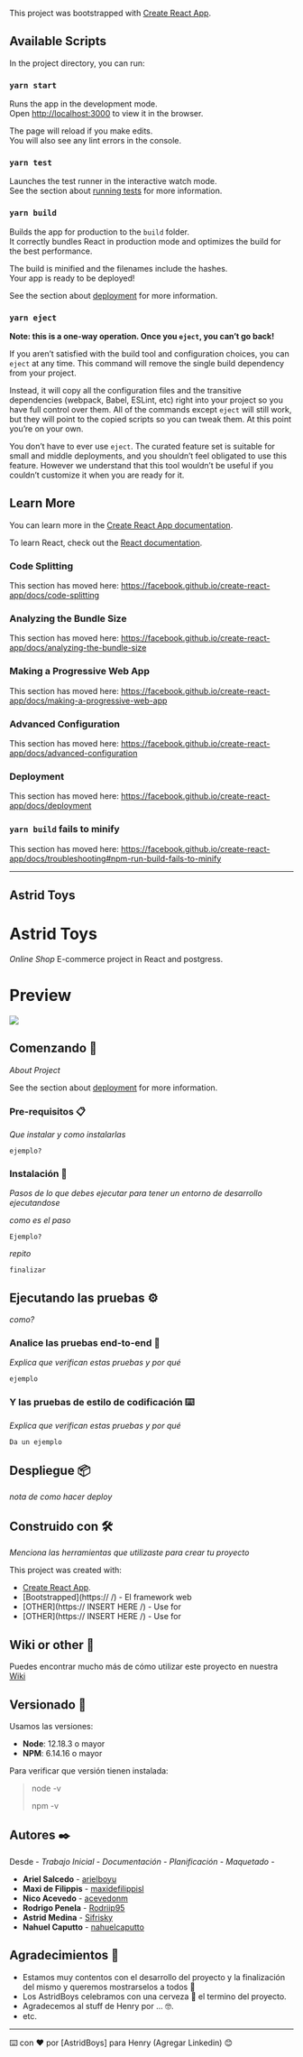 This project was bootstrapped with [Create React App](https://github.com/facebook/create-react-app).

## Available Scripts

In the project directory, you can run:

### `yarn start`

Runs the app in the development mode.<br />
Open [http://localhost:3000](http://localhost:3000) to view it in the browser.

The page will reload if you make edits.<br />
You will also see any lint errors in the console.

### `yarn test`

Launches the test runner in the interactive watch mode.<br />
See the section about [running tests](https://facebook.github.io/create-react-app/docs/running-tests) for more information.

### `yarn build`

Builds the app for production to the `build` folder.<br />
It correctly bundles React in production mode and optimizes the build for the best performance.

The build is minified and the filenames include the hashes.<br />
Your app is ready to be deployed!

See the section about [deployment](https://facebook.github.io/create-react-app/docs/deployment) for more information.

### `yarn eject`

**Note: this is a one-way operation. Once you `eject`, you can’t go back!**

If you aren’t satisfied with the build tool and configuration choices, you can `eject` at any time. This command will remove the single build dependency from your project.

Instead, it will copy all the configuration files and the transitive dependencies (webpack, Babel, ESLint, etc) right into your project so you have full control over them. All of the commands except `eject` will still work, but they will point to the copied scripts so you can tweak them. At this point you’re on your own.

You don’t have to ever use `eject`. The curated feature set is suitable for small and middle deployments, and you shouldn’t feel obligated to use this feature. However we understand that this tool wouldn’t be useful if you couldn’t customize it when you are ready for it.

## Learn More

You can learn more in the [Create React App documentation](https://facebook.github.io/create-react-app/docs/getting-started).

To learn React, check out the [React documentation](https://reactjs.org/).

### Code Splitting

This section has moved here: https://facebook.github.io/create-react-app/docs/code-splitting

### Analyzing the Bundle Size

This section has moved here: https://facebook.github.io/create-react-app/docs/analyzing-the-bundle-size

### Making a Progressive Web App

This section has moved here: https://facebook.github.io/create-react-app/docs/making-a-progressive-web-app

### Advanced Configuration

This section has moved here: https://facebook.github.io/create-react-app/docs/advanced-configuration

### Deployment

This section has moved here: https://facebook.github.io/create-react-app/docs/deployment

### `yarn build` fails to minify

This section has moved here: https://facebook.github.io/create-react-app/docs/troubleshooting#npm-run-build-fails-to-minify


********************************************************************************************************

## Astrid Toys

# Astrid Toys

_Online Shop_
E-commerce project in React and postgress.
# Preview
![](docs/screenshot.png)

## Comenzando 🚀

_About Project_

See the section about [deployment](https://astridtoys.herokuapp.com/) for more information.


### Pre-requisitos 📋

_Que instalar y como instalarlas_

```
ejemplo?
```

### Instalación  🔧

_Pasos de lo que debes ejecutar para tener un entorno de desarrollo ejecutandose_

_como es el paso_

```
Ejemplo?
```

_repito_

```
finalizar
```

## Ejecutando las pruebas ⚙️

_como?_

### Analice las pruebas end-to-end 🔩

_Explica que verifican estas pruebas y por qué_

```
ejemplo
```

### Y las pruebas de estilo de codificación ⌨️

_Explica que verifican estas pruebas y por qué_

```
Da un ejemplo
```

## Despliegue 📦

_nota de como hacer deploy_

## Construido con 🛠️

_Menciona las herramientas que utilizaste para crear tu proyecto_

This project was created with:
* [Create React App](https://github.com/facebook/create-react-app).
* [Bootstrapped](https://  /) - El framework web
* [OTHER](https:// INSERT HERE /) - Use for
* [OTHER](https:// INSERT HERE /) - Use for 


## Wiki or other 📖

Puedes encontrar mucho más de cómo utilizar este proyecto en nuestra [Wiki](https://github.com/tu/proyecto/wiki)

## Versionado 📌

Usamos las versiones:

 * __Node__: 12.18.3 o mayor
 * __NPM__: 6.14.16 o mayor

Para verificar que versión tienen instalada:

> node -v
>
> npm -v

## Autores ✒️


Desde - *Trabajo Inicial* -  *Documentación* - *Planificación* - *Maquetado* -

* **Ariel Salcedo**  - [arielboyu](https://github.com/arielboyu)
* **Maxi de Filippis** - [maxidefilippisl](https://github.com/maxidefilippis)
* **Nico Acevedo** - [acevedonm](https://github.com/acevedonm)
* **Rodrigo Penela** - [Rodriip95](https://github.com/Rodriip95)
* **Astrid Medina** - [Sifrisky](https://github.com/Sifrisky)
* **Nahuel Caputto** - [nahuelcaputto](https://github.com/nahuelcaputto)


## Agradecimientos 🎁

* Estamos muy contentos con el desarrollo del proyecto y la finalización del mismo y queremos mostrarselos a todos 📢
* Los AstridBoys celebramos con una cerveza 🍺 el termino del proyecto.
* Agradecemos al stuff de Henry por ... 🤓.
* etc.


---
⌨️ con ❤️ por [AstridBoys] para Henry (Agregar Linkedin) 😊


